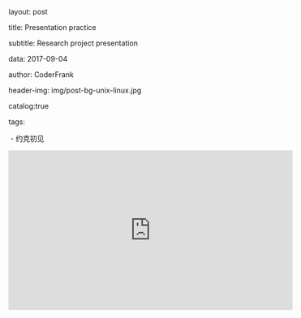 layout:   post

title:    Presentation practice

subtitle: Research project presentation

data: 2017-09-04

author: CoderFrank

header-img: img/post-bg-unix-linux.jpg

catalog:true

tags:

​	- 约克初见

<iframe width="560" height="315" src="https://www.youtube.com/embed/zz1GfZhx41c" frameborder="0" allowfullscreen></iframe>